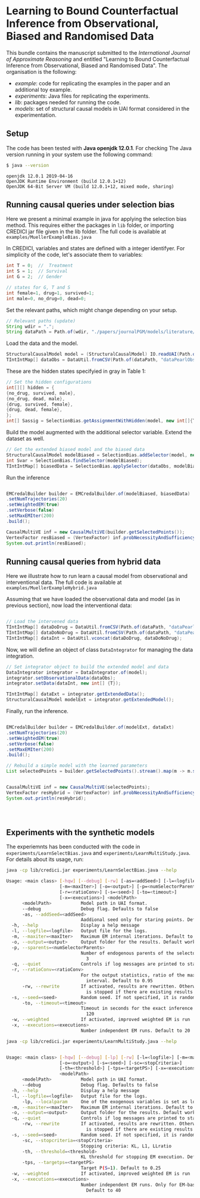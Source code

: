 # Learning to Bound Counterfactual Inference from Observational, Biased and Randomised Data

This bundle contains the manuscript submitted to the _International Journal of Approximate Reasoning_ and entitled  "Learning to Bound Counterfactual Inference from Observational, Biased and Randomised Data".
The organisation  is the following:

- _example_: code for replicating the examples in the paper and an additional toy example.
- _experiments_: Java files for replicating the experiments.
- _lib_: packages needed for running the code.
- _models_: set of structural causal models in UAI format considered in the experimentation.



## Setup

The code has been tested with **Java openjdk 12.0.1**. For checking The Java version running in your system use the
following command:

```bash
$ java --version
```

```
openjdk 12.0.1 2019-04-16
OpenJDK Runtime Environment (build 12.0.1+12)
OpenJDK 64-Bit Server VM (build 12.0.1+12, mixed mode, sharing)
```


## Running causal queries under selection bias

Here we present a minimal example in java for applying the selection bias method. This requires either the packages in `lib` folder, or importing
CREDICI jar file given in the lib folder. The full code is available at `examples/MuellerExampleBias.java`


In CREDICI, variables and states are defined with a integer identifyer. For simplicity of the code, let's associate them to variables:

```java
int T = 0;  //  Treatment
int S = 1;  // Survival
int G = 2;  // Gender

// states for G, T and S
int female=1, drug=1, survived=1;
int male=0, no_drug=0, dead=0;

```

Set the relevant paths, which might change depending on your setup.

```java
// Relevant paths (update)
String wdir = ".";
String dataPath = Path.of(wdir, "./papers/journalPGM/models/literature/").toString();

```

Load the data and the model.

```java
StructuralCausalModel model = (StructuralCausalModel) IO.readUAI(Path.of(dataPath, "consPearl.uai").toString());
TIntIntMap[] dataObs = DataUtil.fromCSV(Path.of(dataPath, "dataPearlObs.csv").toString());
```

These are the hidden states specifyied in gray in Table 1:


```java
// Set the hidden configurations
int[][] hidden = {
{no_drug, survived, male},
{no_drug, dead, male},
{drug, survived, female},
{drug, dead, female},
};
int[] Sassig = SelectionBias.getAssignmentWithHidden(model, new int[]{T,S,G}, hidden);


```

Build the model augmented with the additional selector variable. Extend the dataset as well.

```java
// Get the extended biased model and the biased data
StructuralCausalModel modelBiased = SelectionBias.addSelector(model, new int[]{T,S,G}, Sassig);
int Svar = SelectionBias.findSelector(modelBiased);
TIntIntMap[] biasedData = SelectionBias.applySelector(dataObs, modelBiased, Svar);

```

Run the inference

```java

EMCredalBuilder builder = EMCredalBuilder.of(modelBiased, biasedData)
.setNumTrajectories(20)
.setWeightedEM(true)
.setVerbose(false)
.setMaxEMIter(200)
.build();

CausalMultiVE inf = new CausalMultiVE(builder.getSelectedPoints());
VertexFactor resBiased = (VertexFactor) inf.probNecessityAndSufficiency(T, S, drug, no_drug, survived, dead);
System.out.println(resBiased);

```

## Running causal queries from hybrid data

Here we illustrate how to run learn a causal model from observational and interventional data. The full code 
is available at `examples/MuellerExampleHybrid.java`

Assuming that we have loaded the observational data and model (as in previous section), now load the interventional data:

```java

// Load the intervened data
TIntIntMap[] dataDoDrug = DataUtil.fromCSV(Path.of(dataPath, "dataPearlDoDrug.csv").toString());
TIntIntMap[] dataDoNoDrug = DataUtil.fromCSV(Path.of(dataPath, "dataPearlDoNoDrug.csv").toString());
TIntIntMap[] dataInt = DataUtil.vconcat(dataDoDrug, dataDoNoDrug);
```
Now, we will define an object of class `DataIntegrator` for managing the data integration.

```java
// Set integrator object to build the extended model and data
DataIntegrator integrator = DataIntegrator.of(model);
integrator.setObservationalData(dataObs);
integrator.setData(dataInt, new int[] {T});

TIntIntMap[] dataExt = integrator.getExtendedData();
StructuralCausalModel modelExt = integrator.getExtendedModel();

```

Finally, run the inference.

```java

EMCredalBuilder builder = EMCredalBuilder.of(modelExt, dataExt)
.setNumTrajectories(20)
.setWeightedEM(true)
.setVerbose(false)
.setMaxEMIter(200)
.build();

// Rebuild a simple model with the learned parameters
List selectedPoints = builder.getSelectedPoints().stream().map(m -> m.subModel(model.getVariables())).collect(Collectors.toList());


CausalMultiVE inf = new CausalMultiVE(selectedPoints);
VertexFactor resHybrid = (VertexFactor) inf.probNecessityAndSufficiency(T, S, drug, no_drug, survived, dead);
System.out.println(resHybrid);





```

## Experiments with the synthetic models

The experiemnts has been conducted with the code  in `experiments/LearnSelectBias.java` and `experiments/LearnMultiStudy.java`. 
For details about its usage, run:

```bash
java -cp lib/credici.jar experiments/LearnSelectBias.java --help 
```
```bash
Usage: <main class> [-hqw] [--debug] [-rw] [-as=<addSeed>] [-l=<logfile>]
                    [-m=<maxIter>] [-o=<output>] [-p=<numSelectorParents>]
                    [-r=<ratioConv>] [-s=<seed>] [-to=<timeout>]
                    [-x=<executions>] <modelPath>
      <modelPath>           Model path in UAI format.
      --debug               Debug flag. Defaults to false
      -as, --addSeed=<addSeed>
                            Aaddional seed only for staring points. Defaults to 0
  -h, --help                Display a help message
  -l, --logfile=<logfile>   Output file for the logs.
  -m, --maxiter=<maxIter>   Maximum EM internal iterations. Default to 500
  -o, --output=<output>     Output folder for the results. Default working dir.
  -p, --sparents=<numSelectorParents>
                            Number of endogenous parents of the selector. Default to
                              3
  -q, --quiet               Controls if log messages are printed to standard output.
  -r, --ratioConv=<ratioConv>
                            For the output statistics, ratio of the maximum
                              interval. Default to 0.95
      -rw, --rewrite        If activated, results are rewritten. Otherwise, process
                              is stopped if there are existing results.
  -s, --seed=<seed>         Random seed. If not specified, it is randomly selected.
      -to, --timeout=<timeout>
                            Timeout in seconds for the exact inference. Default to
                              120
  -w, --weighted            If activated, improved weighted EM is run
  -x, --executions=<executions>
                            Number independent EM runs. Default to 20


```

```bash
java -cp lib/credici.jar experiments/LearnMultiStudy.java --help 
```
```bash

Usage: <main class> [-hqw] [--debug] [-lp] [-rw] [-l=<logfile>] [-m=<maxIter>]
                    [-o=<output>] [-s=<seed>] [-sc=<stopCriteria>]
                    [-th=<threshold>] [-tps=<targetPS>] [-x=<executions>]
                    <modelPath>
      <modelPath>           Model path in UAI format.
      --debug               Debug flag. Defaults to false
  -h, --help                Display a help message
  -l, --logfile=<logfile>   Output file for the logs.
      -lp, --localparam     One of the exogenous variables is set as local parameter
  -m, --maxiter=<maxIter>   Maximum EM internal iterations. Default to 300
  -o, --output=<output>     Output folder for the results. Default working dir.
  -q, --quiet               Controls if log messages are printed to standard output.
      -rw, --rewrite        If activated, results are rewritten. Otherwise, process
                              is stopped if there are existing results.
  -s, --seed=<seed>         Random seed. If not specified, it is randomly selected.
      -sc, --stopcriteria=<stopCriteria>
                            Stopping criteria: KL, L1, LLratio
      -th, --threshold=<threshold>
                            KL threshold for stopping EM execution. Default to 0.0
      -tps, --targetps=<targetPS>
                            Target P(S=1). Default to 0.25
  -w, --weighted            If activated, improved weighted EM is run
  -x, --executions=<executions>
                            Number independent EM runs. Only for EM-based methods.
                              Default to 40


```